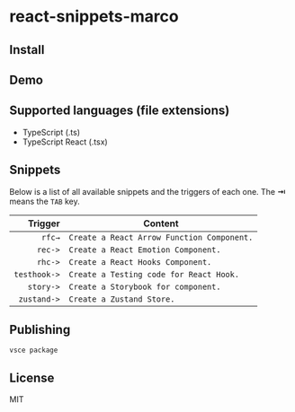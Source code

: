 # react-snippets-marco

## Install


## Demo

## Supported languages (file extensions)

- TypeScript (.ts)
- TypeScript React (.tsx)

## Snippets

Below is a list of all available snippets and the triggers of each one. The **⇥** means the `TAB` key.

|  Trigger | Content                                        |
| -------: | ---------------------------------------------- |
|   `rfc→` | `Create a React Arrow Function Component.` |
|   `rec->` | `Create a React Emotion Component.`               |
|   `rhc->` | `Create a React Hooks Component.`   |
|   `testhook->` | `Create a Testing code for React Hook.`   |
|   `story->` | `Create a Storybook for component.`   |
|   `zustand->` | `Create a Zustand Store.`   |

## Publishing

`vsce package`

## License

MIT
